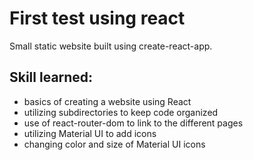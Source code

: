 # First test using react

Small static website built using create-react-app.

## Skill learned:

- basics of creating a website using React
- utilizing subdirectories to keep code organized
- use of react-router-dom to link to the different pages
- utilizing Material UI to add icons
- changing color and size of Material UI icons
